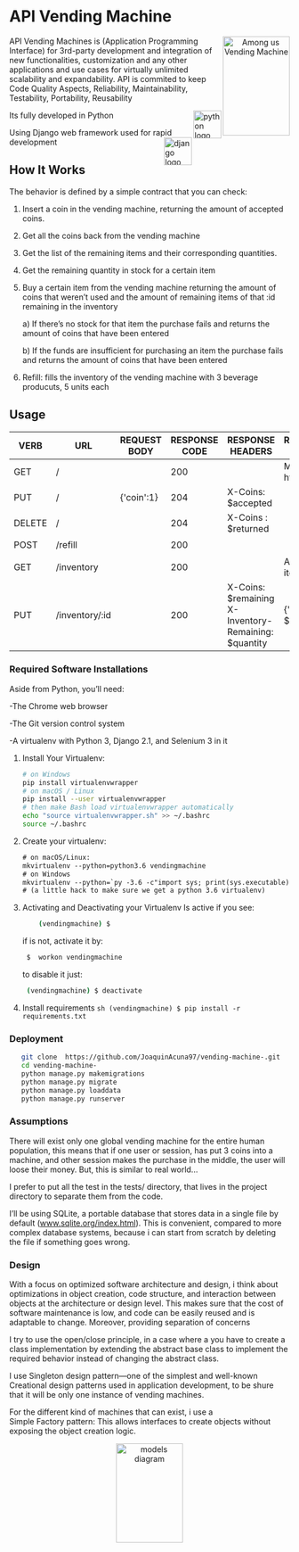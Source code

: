 # API Vending Machine

<p align="center">
<img src="https://i.ytimg.com/vi/s4_2odXcjUc/hqdefault.jpg" align="right"
     alt="Among us Vending Machine" width="120" height="178">
</p>

API Vending Machines  is (Application Programming Interface) for 3rd-party development and integration of new functionalities, customization and any other applications and use cases for virtually unlimited scalability and expandability. API is commited to keep Code Quality Aspects, Reliability, Maintainability, Testability, Portability, Reusability


<p align="left">
     Its fully developed in Python
<img src="https://upload.wikimedia.org/wikipedia/commons/thumb/0/0a/Python.svg/1200px-Python.svg.png" align="right"
     alt="python logo" width="50" height="50">
</p> 

<p align="left">
     Using Django web framework used for rapid development
<img src="https://cosasdedevs.com/media/sections/images/django_rh1DU90.png" align="right"
     alt="django logo" width="50" height="50">
</p>

## How It Works
The behavior is defined by a simple contract that you can check:

1) Insert a coin in the vending machine, returning the amount of accepted coins.
2) Get all the coins back from the vending machine
3) Get the list of the remaining items and their corresponding quantities.
4) Get the remaining quantity in stock for a certain item
5) Buy a certain item from the vending machine returning the amount of coins that
weren’t used and the amount of remaining items of that :id remaining in the
inventory

    a) If there’s no stock for that item the purchase fails and returns the amount of
    coins that have been entered
    
    b) If the funds are insufficient for purchasing an item the purchase fails and
    returns the amount of coins that have been entered 
6) Refill: fills the inventory of the vending machine with 3 beverage producuts, 5 units each
## Usage

| VERB   | URL            | REQUEST BODY | RESPONSE CODE | RESPONSE HEADERS                                     | RESPONSE BODY         | STATUS      |
|--------|----------------|--------------|---------------|------------------------------------------------------|-----------------------|-------------|
| GET    | /              |              | 200           |                                                      | Main page html        | :heavy_check_mark: |
| PUT    | /              | {'coin':1}   | 204           | X-Coins: $accepted                                   |                       | :heavy_check_mark: |
| DELETE | /              |              | 204           | X-Coins : $returned                                  |                       | :heavy_check_mark: |
| POST   | /refill        |              | 200           |                                                      |                       | :heavy_check_mark: |
| GET    | /inventory     |              | 200           |                                                      | Array of items        | :heavy_check_mark: |
| PUT    | /inventory/:id |              | 200           | X-Coins: $remaining X-Inventory-Remaining: $quantity | {'quantity': $vended} | :heavy_check_mark: |


### Required Software Installations

Aside from Python, you’ll need:

-The Chrome web browser

-The Git version control system

-A virtualenv with Python 3, Django 2.1, and Selenium 3 in it


1. Install Your Virtualenv:

    ```sh
    # on Windows
    pip install virtualenvwrapper
    # on macOS / Linux
    pip install --user virtualenvwrapper
    # then make Bash load virtualenvwrapper automatically
    echo "source virtualenvwrapper.sh" >> ~/.bashrc
    source ~/.bashrc
    ```

2. Create your virtualenv:

    ```diff
    # on macOS/Linux:
    mkvirtualenv --python=python3.6 vendingmachine
    # on Windows
    mkvirtualenv --python=`py -3.6 -c"import sys; print(sys.executable)"` vendingmachine
    # (a little hack to make sure we get a python 3.6 virtualenv)
    ```
3. Activating and Deactivating your Virtualenv
    Is active if you see: 
    ```sh
        (vendingmachine) $ 
    ```
    if is not, activate it by: 
    ``` sh
     $  workon vendingmachine 
    ```
    to disable it just:
    ```sh
     (vendingmachine) $ deactivate 
    ```
4. Install requirements
        ```sh
            (vendingmachine) $ pip install -r requirements.txt 
         ```
    
### Deployment
  ```sh
     git clone  https://github.com/JoaquinAcuna97/vending-machine-.git
     cd vending-machine-
     python manage.py makemigrations
     python manage.py migrate
     python manage.py loaddata
     python manage.py runserver 
```
### Assumptions
There will exist only one global vending machine for the entire human population,
this means that if one user or session, has put 3 coins into a machine, and other
session makes the purchase in the middle, the user will loose their money. 
But, this is similar to real world...

I prefer to put all the test in the tests/ directory, that lives in the project directory to separate them from the code. 

I’ll be using SQLite, a portable database that stores data in a single file by default (www.sqlite.org/index.html).
This is convenient, compared to more complex database systems, because i can start from scratch by deleting the
file if something goes wrong.

### Design
With a focus on optimized software architecture and design,
i think about optimizations in object creation, code structure,
 and interaction between objects at the architecture or design level.
This makes sure that the cost of software maintenance is low, and code can be easily
reused and is adaptable to change. Moreover, providing  separation of concerns 

I try to use the open/close principle, in a case where a you have to
create a class implementation by extending the abstract base class to implement the
required behavior instead of changing the abstract class.

I use Singleton design pattern—one of the simplest
and well-known Creational design patterns used in application development,
to be shure that it will be only one instance of vending machines.

For the different kind of machines that can exist, i use a   
Simple Factory pattern: This allows interfaces to create objects without
exposing the object creation logic.


<p align="center">
<img src="https://user-images.githubusercontent.com/61162180/99867321-60432000-2b97-11eb-8cc9-17e252628350.png" align="center"
     alt="models diagram" width="120" height="178">
</p>
